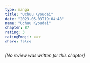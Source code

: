 ```yaml
---
type: manga
title: "Uchuu Kyoudai"
date: "2023-05-03T19:04:48"
name: "Uchuu Kyoudai"
chapter: 87
rating: 3
ratingEmoji: ⭐️⭐️⭐️
share: false
---
```


*[No review was written for this chapter]*
